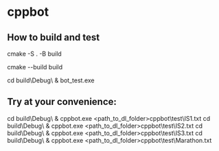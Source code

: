 # cppbot

## How to build and test
cmake -S . -B build

cmake --build build

cd build\Debug\ & bot_test.exe

## Try at your convenience:

cd build\Debug\ & cppbot.exe <path_to_dl_folder>cppbot\test\IS1.txt
cd build\Debug\ & cppbot.exe <path_to_dl_folder>cppbot\test\IS2.txt
cd build\Debug\ & cppbot.exe <path_to_dl_folder>cppbot\test\IS3.txt
cd build\Debug\ & cppbot.exe <path_to_dl_folder>cppbot\test\Marathon.txt
